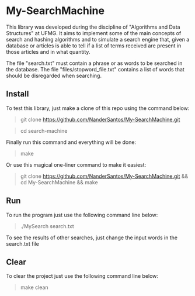 # My-SearchMachine

This library was developed during the discipline of "Algorithms and Data Structures" at UFMG.  It aims to implement some of the main concepts of search and hashing algorithms and to simulate a search engine that, given a database or articles is able to tell if a list of terms received are present in those articles and in what quantity.

The file "search.txt" must contain a phrase or as words to be searched in the database. The file "files/stopword_file.txt" contains a list of words that should be disregarded when searching.

## Install

To test this library, just make a clone of this repo using the command below:

> git clone https://github.com/NanderSantos/My-SearchMachine.git

> cd search-machine

Finally run this command and everything will be done:

> make

Or use this magical one-liner command to make it easiest:

> git clone https://github.com/NanderSantos/My-SearchMachine.git && cd My-SearchMachine && make

## Run

To run the program just use the following command line below:

> ./MySearch search.txt

To see the results of other searches, just change the input words in the search.txt file

## Clear

To clear the project just use the following command line below:

> make clean
